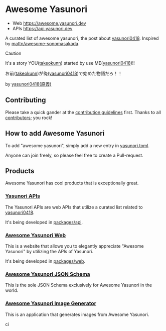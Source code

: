 # Awesome Yasunori

- Web https://awesome.yasunori.dev
- APIs https://api.yasunori.dev

A curated list of awesome yasunori, the post about [yasunori0418](https://github.com/yasunori0418). Inspired by [mattn/awesome-sonomasakada](https://github.com/mattn/awesome-sonomasakada).

> [!CAUTION]
> It's a story YOU([takeokunn](https://github.com/takeokunn)) started by use ME([yasunori0418](https://github.com/yasunori0418))!!
>
> お前([takeokunn](https://github.com/takeokunn))が俺([yasunori0418](https://github.com/yasunori0418))で始めた物語だろ！！
>
> by [yasunori0418(原義)](https://github.com/yasunori0418)

## Contributing

Please take a quick gander at the [contribution guidelines](https://github.com/times-yasunori/awesome-yasunori/blob/master/CONTRIBUTING.md) first.
Thanks to all [contributors](https://github.com/times-yasunori/awesome-yasunori/graphs/contributors); you rock!

## How to add Awesome Yasunori

To add "awesome yasunori", simply add a new entry in [yasunori.toml](./yasunori.toml).

Anyone can join freely, so please feel free to create a Pull-request.

## Products

Awesome Yasunori has cool products that is exceptionally great.

### [Yasunori APIs](https://api.yasunori.dev)

The Yasunori APIs are web APIs that utilize a curated list related to [yasunori0418](https://github.com/yasunori0418).

It's being developed in [packages/api](./packages/api).

### [Awesome Yasunori Web](https://awesome.yasunori.dev)

This is a website that allows you to elegantly appreciate "Awesome Yasunori" by utilizing the APIs of Yasunori.

It's being developed in [packages/web](./packages/web).

### [Awesome Yasunori JSON Schema](./schema.json)

This is the sole JSON Schema exclusively for Awesome Yasunori in the world.

### [Awesome Yasunori Image Generator](https://image.yasunori.dev/ogp?id=1)

This is an application that generates images from Awesome Yasunori.

ci
